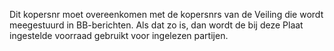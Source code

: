 Dit kopersnr moet overeenkomen met de kopersnrs van de Veiling die wordt meegestuurd in BB-berichten. Als dat zo is, dan wordt de bij deze Plaat ingestelde voorraad gebruikt voor ingelezen partijen.
